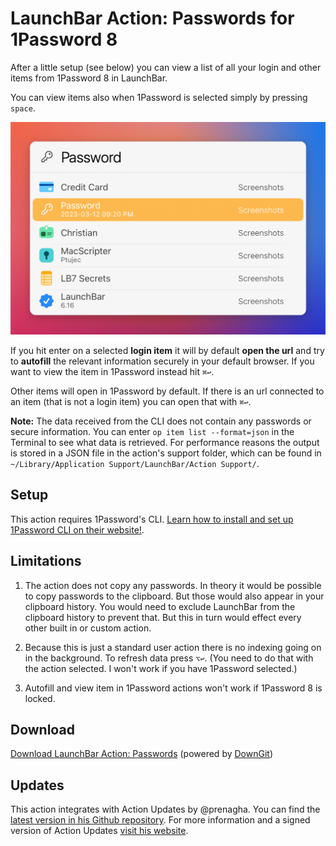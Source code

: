 # LaunchBar Action: Passwords for 1Password 8

After a little setup (see below) you can view a list of all your login and other items from 1Password 8 in LaunchBar. 

You can view items also when 1Password is selected simply by pressing `space`. 

<img src="01.png" width="552"/>

If you hit enter on a selected **login item** it will by default **open the url** and try to **autofill** the relevant information securely in your default browser. If you want to view the item in 1Password instead hit `⌘↩`.

Other items will open in 1Password by default. If there is an url connected to an item (that is not a login item) you can open that with `⌘↩`. 

**Note:** The data received from the CLI does not contain any passwords or secure information. You can enter `op item list --format=json` in the Terminal to see what data is retrieved. For performance reasons the output is stored in a JSON file in the action's support folder, which can be found in `~/Library/Application Support/LaunchBar/Action Support/`.

## Setup

This action requires 1Password's CLI. [Learn how to install and set up 1Password CLI on their website!](https://developer.1password.com/docs/cli/get-started#install). 

## Limitations

1) The action does not copy any passwords. In theory it would be possible to copy passwords to the clipboard. But those would also appear in your clipboard history. You would need to exclude LaunchBar from the clipboard history to prevent that. But this in turn would effect every other built in or custom action. 

2) Because this is just a standard user action there is no indexing going on in the background. To refresh data press `⌥↩`. (You need to do that with the action selected. I won't work if you have 1Password selected.)

3) Autofill and view item in 1Password actions won't work if 1Password 8 is locked.  

## Download

[Download LaunchBar Action: Passwords](https://minhaskamal.github.io/DownGit/#/home?url=https://github.com/Ptujec/LaunchBar/tree/master/Passwords) (powered by [DownGit](https://github.com/MinhasKamal/DownGit))

## Updates

This action integrates with Action Updates by @prenagha. You can find the [latest version in his Github repository](https://github.com/prenagha/launchbar). For more information and a signed version of Action Updates [visit his website](https://renaghan.com/launchbar/action-updates/).
